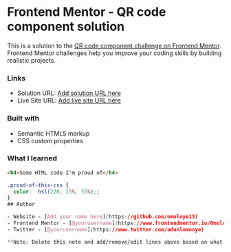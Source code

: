 # Frontend Mentor - QR code component solution

This is a solution to the [QR code component challenge on Frontend Mentor](https://www.frontendmentor.io/challenges/qr-code-component-iux_sIO_H). Frontend Mentor challenges help you improve your coding skills by building realistic projects. 
### Links

- Solution URL: [Add solution URL here](https://github.com/omoloye13/Qr_Code)
- Live Site URL: [Add live site URL here](https://omoloye13.github.io/Qr_Code/)
### Built with

- Semantic HTML5 markup
- CSS custom properties

### What I learned
```html
<h4>Some HTML code I'm proud of</h4>
```
```css
.proud-of-this-css {
  color:  hsl(220, 15%, 55%);;
}
## Author

- Website - [Add your name here](https://github.com/omoloye13)
- Frontend Mentor - [@yourusername](https://www.frontendmentor.io/Omoloye Fauziyat Folashade/omoloye13)
- Twitter - [@yourusername](https://www.twitter.com/adunlomooye)

**Note: Delete this note and add/remove/edit lines above based on what links you'd like to share.
